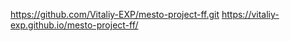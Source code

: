 https://github.com/Vitaliy-EXP/mesto-project-ff.git
https://vitaliy-exp.github.io/mesto-project-ff/
